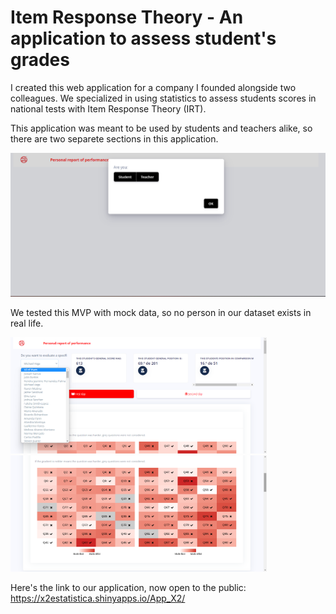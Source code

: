 # Item Response Theory - An application to assess student's grades

I created this web application for a company I founded alongside two colleagues. We specialized in using statistics to assess students scores in national tests with Item Response Theory (IRT).

This application was meant to be used by students and teachers alike, so there are two separete sections in this application. 

<p align="center">
  <img src="https://github.com/wesleyacruzzz/irt_application/blob/main/Images/modal.png" width="1000" title=" ">
</p>

We tested this MVP with mock data, so no person in our dataset exists in real life.

<p float="left">
  <img src="https://github.com/wesleyacruzzz/irt_application/blob/main/Images/teacher.png" width="410" />
  <img src="https://github.com/wesleyacruzzz/irt_application/blob/main/Images/students2.png" width="410" /> 
</p>

Here's the link to our application, now open to the public: https://x2estatistica.shinyapps.io/App_X2/

